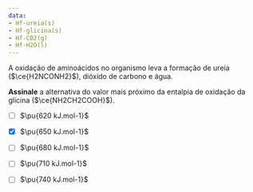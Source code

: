 ```yaml
---
data:
- Hf-ureia(s)
- Hf-glicina(s)
- Hf-CO2(g)
- Hf-H2O(l)
---
```


A oxidação de aminoácidos no organismo leva a formação de ureia ($\ce{H2NCONH2}$), dióxido de carbono e água.

**Assinale** a alternativa do valor mais próximo da entalpia de oxidação da glicina ($\ce{NH2CH2COOH}$).

- [ ] $\pu{620 kJ.mol-1}$
- [x] $\pu{650 kJ.mol-1}$
- [ ] $\pu{680 kJ.mol-1}$
- [ ] $\pu{710 kJ.mol-1}$
- [ ] $\pu{740 kJ.mol-1}$


